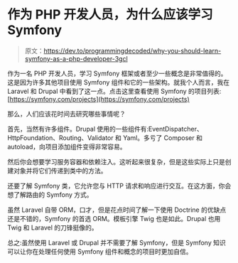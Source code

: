 # 作为 PHP 开发人员，为什么应该学习 Symfony

> 原文：<https://dev.to/programmingdecoded/why-you-should-learn-symfony-as-a-php-developer-3gcl>

作为一名 PHP 开发人员，学习 Symfony 框架或者至少一些概念是非常值得的。这是因为许多其他项目使用 Symfony 组件和它的一些架构。就我个人而言，我在 Laravel 和 Drupal 中看到了这一点。点击这里查看使用 Symfony 的项目列表:[https://symfony.com/projects](https://symfony.com/projects)

那么，人们应该花时间去研究哪些事情呢？

首先，当然有许多组件。Drupal 使用的一些组件有:EventDispatcher、HttpFoundation、Routing、Validator 和 Yaml。多亏了 Composer 和 autoload，向项目添加组件变得非常容易。

然后你会想要学习服务容器和依赖注入。这听起来很复杂，但是这些实际上只是创建对象并将它们传递到类中的方法。

还要了解 Symfony 类，它允许您与 HTTP 请求和响应进行交互。在这方面，你会想了解路由的 Symfony 方式。

虽然 Laravel 自带 ORM，口才，但是花点时间了解一下使用 Doctrine 的优缺点还是不错的，Symfony 的首选 ORM。模板引擎 Twig 也是如此。Drupal 也用 Twig 和 Laravel 的刀锋挺像的。

总之:虽然使用 Laravel 或 Drupal 并不需要了解 Symfony，但是 Symfony 知识可以让你在处理任何使用 Symfony 组件和概念的项目时更加自信。